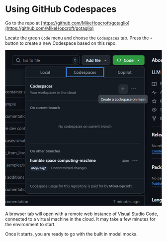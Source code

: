 # Using GitHub Codespaces

Go to the repo at [https://github.com/MikeHopcroft/gotaglio](https://github.com/MikeHopcroft/gotaglio)

Locate the green `Code` menu and choose the `Codespaces` tab. Press the `+` button to create a new Codespace based on this repo.

![](codespaces.png)

A browser tab will open with a remote web instance of Visual Studio Code, connected to a virtual machine in the cloud. It may take a few minutes for the environment to start.

Once it starts, you are ready to go with the built in model mocks.
